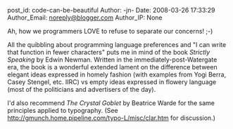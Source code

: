 post_id: code-can-be-beautiful
Author: -jn-
Date: 2008-03-26 17:33:29
Author_Email: noreply@blogger.com
Author_IP: None

Ah, how we programmers LOVE to refuse to separate our concerns!  ;-)

All the quibbling about programming language preferences and "I can write that
function in fewer characters" puts me in mind of the book _Strictly Speaking_
by Edwin Newman. Written in the immediately-post-Watergate era, the book is a
wonderful extended lament on the difference between elegant ideas expressed in
homely fashion (with examples from Yogi Berra, Casey Stengel, etc. IIRC) vs
empty ideas expressed in flowery language (most of the politicians and
advertisers of the day).

I'd also recommend _The Crystal Goblet_ by Beatrice Warde for the same
principles applied to typography. (See
http://gmunch.home.pipeline.com/typo-L/misc/clar.htm for discussion.)
